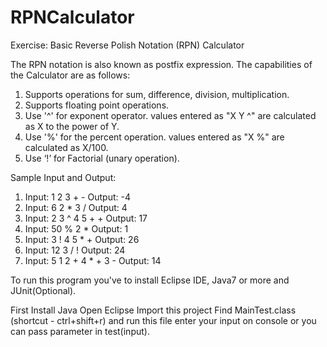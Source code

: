 # RPNCalculator


Exercise: Basic Reverse Polish Notation (RPN) Calculator
 
The RPN notation is also known as postfix expression. The capabilities of the Calculator are as follows:
1. Supports operations for sum, difference, division, multiplication.
2. Supports floating point operations.
3. Use '^' for exponent operator. values entered as "X Y ^" are calculated as X to the power of Y.
4. Use '%' for the percent operation. values entered as "X %" are calculated as X/100.
5. Use ‘!’ for Factorial (unary operation).
 
Sample Input and Output:
 1. Input: 1 2 3 + -
   Output: -4
2. Input: 6 2 * 3 /
   Output: 4
3. Input: 2 3 ^ 4 5 + + 
   Output: 17
4. Input: 50 % 2 *
   Output: 1
5. Input: 3 ! 4 5 * +
   Output: 26
6. Input: 12 3 / !
   Output: 24
7. Input: 5 1 2 + 4 * + 3 -
   Output: 14

To run this program you've to install Eclipse IDE, Java7 or more and JUnit(Optional).

First Install Java
Open Eclipse
Import this project
Find MainTest.class (shortcut - ctrl+shift+r)
and run this file enter your input on console or you can pass parameter in test(input).

